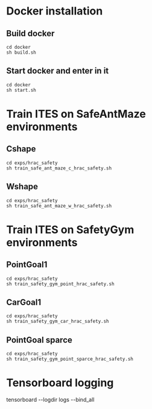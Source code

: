 # Docker installation
## Build docker
```
cd docker
sh build.sh
```
## Start docker and enter in it
```
cd docker
sh start.sh
```

# Train ITES on SafeAntMaze environments

## Cshape
```
cd exps/hrac_safety
sh train_safe_ant_maze_c_hrac_safety.sh
```

## Wshape
```
cd exps/hrac_safety
sh train_safe_ant_maze_w_hrac_safety.sh
```

# Train ITES on SafetyGym environments

## PointGoal1
```
cd exps/hrac_safety
sh train_safety_gym_point_hrac_safety.sh
```

## CarGoal1
```
cd exps/hrac_safety
sh train_safety_gym_car_hrac_safety.sh
```

## PointGoal sparce
```
cd exps/hrac_safety
sh train_safety_gym_point_sparce_hrac_safety.sh
```

# Tensorboard logging
tensorboard --logdir logs --bind_all